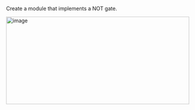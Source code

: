 Create a module that implements a NOT gate.

<img width="497" height="238" alt="image" src="https://github.com/user-attachments/assets/3a6b2217-266a-4fc9-9b3d-f2b8bdd8788d" />

